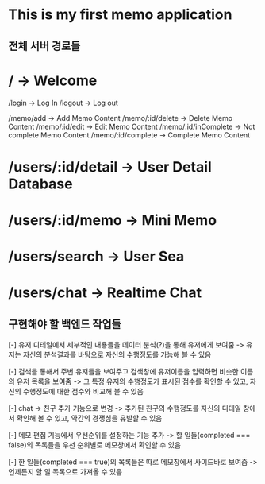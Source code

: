 # This is my first memo application

## 전체 서버 경로들

<!-- globalRouter -->
# / -> Welcome
/login -> Log In
/logout -> Log out

<!-- memoRouter -->
/memo/add -> Add Memo Content
/memo/:id/delete -> Delete Memo Content
/memo/:id/edit -> Edit Memo Content
/memo/:id/inComplete -> Not complete Memo Content
/memo/:id/complete -> Complete Memo Content

<!-- userRouter -->
# /users/:id/detail -> User Detail Database
# /users/:id/memo -> Mini Memo
# /users/search -> User Sea
# /users/chat -> Realtime Chat

## 구현해야 할 백엔드 작업들

[-] 유저 디테일에서 세부적인 내용들을 데이터 분석(?)을 통해 유저에게 보여줌 
-> 유저는 자신의 분석결과를 바탕으로 자신의 수행정도를 가늠해 볼 수 있음

[-] 검색을 통해서 주변 유저들을 보여주고 검색창에 유저이름을 입력하면 비슷한 이름의 유저 목록을 보여줌
-> 그 특정 유저의 수행정도가 표시된 점수를 확인할 수 있고, 자신의 수행정도에 대한 점수와 비교해 볼 수 있음

[-] chat -> 친구 추가 기능으로 변경
-> 추가된 친구의 수행정도를 자신의 디테일 창에서 확인해 볼 수 있고, 약간의 경쟁심을 유발할 수 있음

[-] 메모 편집 기능에서 우선순위를 설정하는 기능 추가
-> 할 일들(completed === false)의 목록들을 우선 순위별로 메모창에서 확인할 수 있음

[-] 한 일들(completed === true)의 목록들은 따로 메모창에서 사이드바로 보여줌
->  언제든지 할 일 목록으로 가져올 수 있음